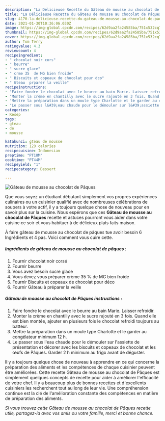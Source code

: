 ```yaml
---
description: "La Délicieuse Recette du Gâteau de mousse au chocolat de Pâques"
title: "La Délicieuse Recette du Gâteau de mousse au chocolat de Pâques"
slug: 4170-la-delicieuse-recette-du-gateau-de-mousse-au-chocolat-de-paques
date: 2021-01-30T10:36:06.030Z
image: https://img-global.cpcdn.com/recipes/62d9aa2fa24585ba/751x532cq70/gateau-de-mousse-au-chocolat-de-paques-photo-principale-de-la-recette.jpg
thumbnail: https://img-global.cpcdn.com/recipes/62d9aa2fa24585ba/751x532cq70/gateau-de-mousse-au-chocolat-de-paques-photo-principale-de-la-recette.jpg
cover: https://img-global.cpcdn.com/recipes/62d9aa2fa24585ba/751x532cq70/gateau-de-mousse-au-chocolat-de-paques-photo-principale-de-la-recette.jpg
author: Tom Terry
ratingvalue: 4.3
reviewcount: 4
recipeingredient:
- " chocolat noir cors"
- " beurre"
- " sucre glace"
- " crme 35  de MG bien froide"
- " Biscuits et copeaux de chocolat pour dco"
- " Gteau  prparer la veille"
recipeinstructions:
- "Faire fondre le chocolat avec le beurre au bain Marie. Laisser refroidir."
- "Monter la crème en chantilly avec le sucre rajouté en 3 fois. Quand elle est bien montée, ajouter en plusieurs fois le chocolat refroidi toujours au batteur."
- "Mettre la préparation dans un moule type Charlotte et le garder au congélateur minimum 12 h."
- "Le passer sous l&#39;eau chaude pour le démouler sur l&#39;assiette de présentation et décorer avec les biscuits et copeaux de chocolat et les œufs de Pâques. Garder 2 h minimum au frigo avant de déguster."
categories:
- Resep
tags:
- gteau
- de
- mousse

katakunci: gteau de mousse 
nutrition: 120 calories
recipecuisine: Indonesian
preptime: "PT18M"
cooktime: "PT44M"
recipeyield: "1"
recipecategory: Dessert

---
```



![Gâteau de mousse au chocolat de Pâques](https://img-global.cpcdn.com/recipes/62d9aa2fa24585ba/751x532cq70/gateau-de-mousse-au-chocolat-de-paques-photo-principale-de-la-recette.jpg)

Que vous soyez un étudiant débutant simplement vos propres expériences culinaires ou un cuisinier qualifié avec de nombreuses célébrations de soupers à votre actif, il y a toujours quelque chose de nouveau pour en savoir plus sur la cuisine. Nous espérons que ces <strong> Gâteau de mousse au chocolat de Pâques </strong> recette et astuces pourront vous aider dans votre cuisine ce soir et vous habituer à de délicieux plats faits maison.

<!--inarticleads1-->

À faire gâteau de mousse au chocolat de pâques tue avoir besoin 6 Ingrédients et 4 pas. Voici comment vous cuire cette.

##### Ingrédients de gâteau de mousse au chocolat de pâques :

1. Fournir  chocolat noir corsé
1. Fournir  beurre
1. Vous avez besoin  sucre glace
1. Vous devez vous préparer  crème 35 % de MG bien froide
1. Fournir  Biscuits et copeaux de chocolat pour déco
1. Fournir  Gâteau à préparer la veille




<!--inarticleads2-->

##### Gâteau de mousse au chocolat de Pâques instructions :

1. Faire fondre le chocolat avec le beurre au bain Marie. Laisser refroidir.
1. Monter la crème en chantilly avec le sucre rajouté en 3 fois. Quand elle est bien montée, ajouter en plusieurs fois le chocolat refroidi toujours au batteur.
1. Mettre la préparation dans un moule type Charlotte et le garder au congélateur minimum 12 h.
1. Le passer sous l&#39;eau chaude pour le démouler sur l&#39;assiette de présentation et décorer avec les biscuits et copeaux de chocolat et les œufs de Pâques. Garder 2 h minimum au frigo avant de déguster.




<!--inarticleads1-->

<p>
Il y a toujours quelque chose de nouveau à apprendre en ce qui concerne la préparation des aliments et les compétences de chaque cuisinier peuvent être améliorées. Cette recette Gâteau de mousse au chocolat de Pâques est simplement quelques concepts de recette pour aider à améliorer l'efficacité de votre chef. Il y a beaucoup plus de bonnes recettes et d'excellents cuisiniers les recherchent tout au long de leur vie. Une compréhension continue est la clé de l'amélioration constante des compétences en matière de préparation des aliments.
</p>

<p>
<i>Si vous trouvez cette Gâteau de mousse au chocolat de Pâques recette utile, partagez-la avec vos amis ou votre famille, merci et bonne chance.</i>
</p>
